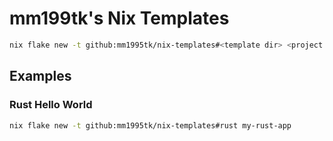 # mm199tk's Nix Templates

```sh
nix flake new -t github:mm1995tk/nix-templates#<template dir> <project name>
```

## Examples

### Rust Hello World

```sh
nix flake new -t github:mm1995tk/nix-templates#rust my-rust-app
```
